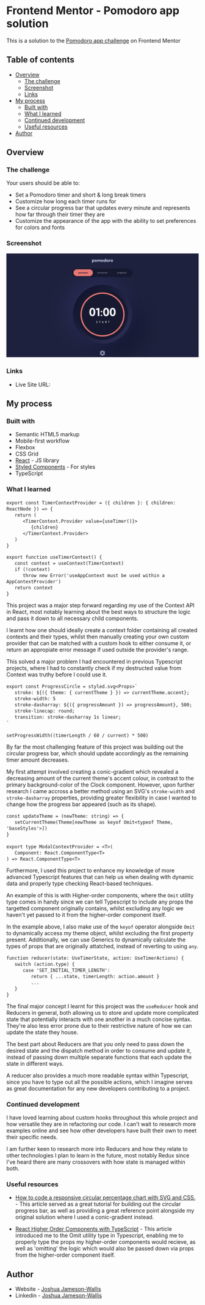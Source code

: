 # Frontend Mentor - Pomodoro app solution

This is a solution to the [Pomodoro app challenge](https://www.frontendmentor.io/challenges/pomodoro-app-KBFnycJ6G) on Frontend Mentor

## Table of contents

-  [Overview](#overview)
   -  [The challenge](#the-challenge)
   -  [Screenshot](#screenshot)
   -  [Links](#links)
-  [My process](#my-process)
   -  [Built with](#built-with)
   -  [What I learned](#what-i-learned)
   -  [Continued development](#continued-development)
   -  [Useful resources](#useful-resources)
-  [Author](#author)

## Overview

### The challenge

Your users should be able to:

-  Set a Pomodoro timer and short & long break timers
-  Customize how long each timer runs for
-  See a circular progress bar that updates every minute and represents how far through their timer they are
-  Customize the appearance of the app with the ability to set preferences for colors and fonts

### Screenshot

![](./screenshot.png)

### Links

-  Live Site URL:

## My process

### Built with

-  Semantic HTML5 markup
-  Mobile-first workflow
-  Flexbox
-  CSS Grid
-  [React](https://reactjs.org/) - JS library
-  [Styled Components](https://styled-components.com/) - For styles
-  TypeScript

### What I learned

```tsx
export const TimerContextProvider = ({ children }: { children: ReactNode }) => {
   return (
      <TimerContext.Provider value={useTimer()}>
         {children}
      </TimerContext.Provider>
   )
}
```

```tsx
export function useTimerContext() {
   const context = useContext(TimerContext)
   if (!context)
      throw new Error('useAppContext must be used within a AppContextProvider')
   return context
}
```

This project was a major step forward regarding my use of the Context API in React, most notably learning about the best ways to structure the logic and pass it down to all necessary child components.

I learnt how one should ideally create a context folder containing all created contexts and their types, whilst then manually creating your own custom provider that can be matched with a custom hook to either consume it, or return an appropiate error message if used outside the provider's range.

This solved a major problem I had encountered in previous Typescript projects, where I had to constantly check if my destructed value from Context was truthy before I could use it.

```tsx
export const ProgressCircle = styled.svg<Props>`
   stroke: ${({ theme: { currentTheme } }) => currentTheme.accent};
   stroke-width: 5
   stroke-dasharray: ${({ progressAmount }) => progressAmount}, 500;
   stroke-linecap: round;
   transition: stroke-dasharray 1s linear;
`

setProgressWidth((timerLength / 60 / current) * 500)
```

By far the most challenging feature of this project was building out the circular progress bar, which should update accordingly as the remaining timer amount decreases.

My first attempt involved creating a conic-gradient which revealed a decreasing amount of the current theme's accent colour, in contrast to the primary background-color of the Clock component. However, upon further research I came accross a better method using an SVG's `stroke-width` and `stroke-dasharray` properties, providing greater flexibility in case I wanted to change how the progress bar appeared (such as its shape).

```tsx
const updateTheme = (newTheme: string) => {
   setCurrentTheme(Theme[newTheme as keyof Omit<typeof Theme, 'baseStyles'>])
}

export type ModalContextProvider = <T>(
   Component: React.ComponentType<T>
) => React.ComponentType<T>
```

Furthermore, I used this project to enhance my knowledge of more advanced Typescript features that can help us when dealing with dynamic data and properly type checking React-based techniques.

An example of this is with Higher-order components, where the `Omit` utility type comes in handy since we can tell Typescript to include any props the targetted component originally contains, whilst excluding any logic we haven't yet passed to it from the higher-order component itself.

In the example above, I also make use of the `keyof` operator alongside `Omit` to dynamically access my theme object, whilst excluding the first property present. Additionally, we can use Generics to dynamically calculate the types of props that are originally attatched, instead of reverting to using `any`.

```tsx
function reducer(state: UseTimerState, action: UseTimerActions) {
   switch (action.type) {
      case 'SET_INITIAL_TIMER_LENGTH':
         return { ...state, timerLength: action.amount }
         ...
   }
}
```

The final major concept I learnt for this project was the `useReducer` hook and Reducers in general, both allowing us to store and update more complicated state that potentially interacts with one another in a much concise syntax. They're also less error prone due to their restrictive nature of how we can update the state they house.

The best part about Reducers are that you only need to pass down the desired state and the dispatch method in order to consume and update it, instead of passing down multiple separate functions that each update the state in different ways.

A reducer also provides a much more readable syntax within Typescript, since you have to type out all the possible actions, which I imagine serves as great documentation for any new developers contributing to a project.

### Continued development

I have loved learning about custom hooks throughout this whole project and how versatile they are in refactoring our code. I can't wait to research more examples online and see how other developers have built their own to meet their specific needs.

I am further keen to research more into Reducers and how they relate to other technologies I plan to learn in the future, most notably Redux since I've heard there are many crossovers with how state is managed within both.

### Useful resources

-  [How to code a responsive circular percentage chart with SVG and CSS.](https://medium.com/@pppped/how-to-code-a-responsive-circular-percentage-chart-with-svg-and-css-3632f8cd7705) - This article served as a great tutorial for building out the circular progress bar, as well as providing a great reference point alongside my original solution where I used a conic-gradient instead.

-  [React Higher Order Components with TypeScript](https://isamatov.com/react-hoc-typescript/) - This article introduced me to the Omit utility type in Typescript, enabling me to properly type the props my higher-order components would recieve, as well as 'omitting' the logic which would also be passed down via props from the higher-order component itself.

## Author

-  Website - [Joshua Jameson-Wallis](https://joshuajamesonwallis.com)
-  Linkedin - [Joshua Jameson-Wallis](https://www.linkedin.com/in/joshua-jameson-wallis/)

